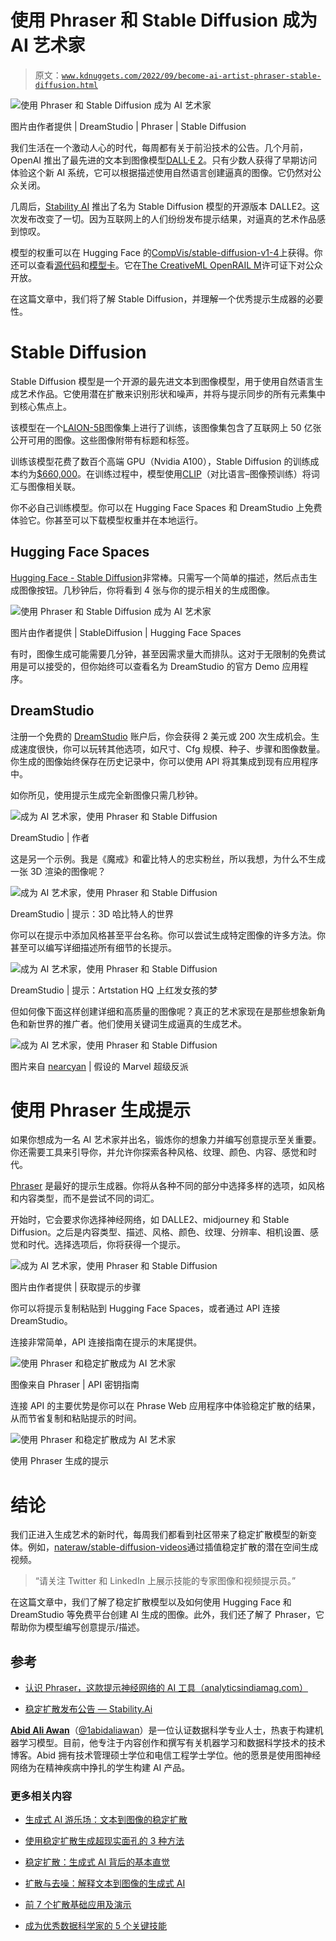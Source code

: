 # 使用 Phraser 和 Stable Diffusion 成为 AI 艺术家

> 原文：[`www.kdnuggets.com/2022/09/become-ai-artist-phraser-stable-diffusion.html`](https://www.kdnuggets.com/2022/09/become-ai-artist-phraser-stable-diffusion.html)

![使用 Phraser 和 Stable Diffusion 成为 AI 艺术家](img/6c4f80838d47c83fc930e6bb740bbc09.png)

图片由作者提供 | DreamStudio | Phraser | Stable Diffusion

我们生活在一个激动人心的时代，每周都有关于前沿技术的公告。几个月前，OpenAI 推出了最先进的文本到图像模型[DALL·E 2](https://openai.com/dall-e-2/)。只有少数人获得了早期访问体验这个新 AI 系统，它可以根据描述使用自然语言创建逼真的图像。它仍然对公众关闭。

几周后，[Stability AI](https://stability.ai/) 推出了名为 Stable Diffusion 模型的开源版本 DALLE2。这次发布改变了一切。因为互联网上的人们纷纷发布提示结果，对逼真的艺术作品感到惊叹。

模型的权重可以在 Hugging Face 的[CompVis/stable-diffusion-v1-4](https://huggingface.co/CompVis/stable-diffusion-v1-4)上获得。你还可以查看[源代码](https://github.com/CompVis/stable-diffusion)和[模型卡](https://huggingface.co/CompVis/stable-diffusion)。它在[The CreativeML OpenRAIL M](https://huggingface.co/spaces/CompVis/stable-diffusion-license)许可证下对公众开放。

在这篇文章中，我们将了解 Stable Diffusion，并理解一个优秀提示生成器的必要性。

# Stable Diffusion

Stable Diffusion 模型是一个开源的最先进文本到图像模型，用于使用自然语言生成艺术作品。它使用潜在扩散来识别形状和噪声，并将与提示同步的所有元素集中到核心焦点上。

该模型在一个[LAION-5B](https://laion.ai/blog/laion-5b/)图像集上进行了训练，该图像集包含了互联网上 50 亿张公开可用的图像。这些图像附带有标题和标签。

训练该模型花费了数百个高端 GPU（Nvidia A100），Stable Diffusion 的训练成本约为[$660,000](https://twitter.com/EMostaque/status/1563870674111832066?s=20&t=ZyvYA5pRQrx5jJlyD7QpWg)。在训练过程中，模型使用[CLIP](https://openai.com/blog/clip/)（对比语言–图像预训练）将词汇与图像相关联。

你不必自己训练模型。你可以在 Hugging Face Spaces 和 DreamStudio 上免费体验它。你甚至可以下载模型权重并在本地运行。

## Hugging Face Spaces

[Hugging Face - Stable Diffusion](https://huggingface.co/stabilityai)非常棒。只需写一个简单的描述，然后点击生成图像按钮。几秒钟后，你将看到 4 张与你的提示相关的生成图像。

![使用 Phraser 和 Stable Diffusion 成为 AI 艺术家](img/b315bb80b9033c4ab4de431da5dfeda0.png)

图片由作者提供 | StableDiffusion | Hugging Face Spaces

有时，图像生成可能需要几分钟，甚至因需求量大而排队。这对于无限制的免费试用是可以接受的，但你始终可以查看名为 DreamStudio 的官方 Demo 应用程序。

## DreamStudio

注册一个免费的 [DreamStudio](https://beta.dreamstudio.ai/dream) 账户后，你会获得 2 美元或 200 次生成机会。生成速度很快，你可以玩转其他选项，如尺寸、Cfg 规模、种子、步骤和图像数量。你生成的图像始终保存在历史记录中，你可以使用 API 将其集成到现有应用程序中。

如你所见，使用提示生成完全新图像只需几秒钟。

![成为 AI 艺术家，使用 Phraser 和 Stable Diffusion](img/acbe4e4c717ba4ce0341851a00cfdb21.png)

DreamStudio | 作者

这是另一个示例。我是《魔戒》和霍比特人的忠实粉丝，所以我想，为什么不生成一张 3D 渲染的图像呢？

![成为 AI 艺术家，使用 Phraser 和 Stable Diffusion](img/391f4ed19c861725200767dd1efcdbce.png)

DreamStudio | 提示：3D 哈比特人的世界

你可以在提示中添加风格甚至平台名称。你可以尝试生成特定图像的许多方法。你甚至可以编写详细描述所有细节的长提示。

![成为 AI 艺术家，使用 Phraser 和 Stable Diffusion](img/030697473e93108f8cbf390bafb99f34.png)

DreamStudio | 提示：Artstation HQ 上红发女孩的梦

但如何像下面这样创建详细和高质量的图像呢？真正的艺术家现在是那些想象新角色和新世界的推广者。他们使用关键词生成逼真的生成艺术。

![成为 AI 艺术家，使用 Phraser 和 Stable Diffusion](img/0550a5f6eac8ded0018548b4b1a7b50a.png)

图片来自 [nearcyan](https://twitter.com/nearcyan/status/1571984358059417601) | 假设的 Marvel 超级反派

# 使用 Phraser 生成提示

如果你想成为一名 AI 艺术家并出名，锻炼你的想象力并编写创意提示至关重要。你还需要工具来引导你，并允许你探索各种风格、纹理、颜色、内容、感觉和时代。

[Phraser](https://phraser.tech/) 是最好的提示生成器。你将从各种不同的部分中选择多样的选项，如风格和内容类型，而不是尝试不同的词汇。

开始时，它会要求你选择神经网络，如 DALLE2、midjourney 和 Stable Diffusion。之后是内容类型、描述、风格、颜色、纹理、分辨率、相机设置、感觉和时代。选择选项后，你将获得一个提示。

![成为 AI 艺术家，使用 Phraser 和 Stable Diffusion](img/ccf08005f85b87f6b01772b113533555.png)

图片由作者提供 | 获取提示的步骤

你可以将提示复制粘贴到 Hugging Face Spaces，或者通过 API 连接 DreamStudio。

连接非常简单，API 连接指南在提示的末尾提供。

![使用 Phraser 和稳定扩散成为 AI 艺术家](img/0aab4d7a6163fa83da46e62675488adb.png)

图像来自 Phraser | API 密钥指南

连接 API 的主要优势是你可以在 Phrase Web 应用程序中体验稳定扩散的结果，从而节省复制和粘贴提示的时间。

![使用 Phraser 和稳定扩散成为 AI 艺术家](img/8413a87513e3d57aa051c30be52ae67a.png)

使用 Phraser 生成的提示

# 结论

我们正进入生成艺术的新时代，每周我们都看到社区带来了稳定扩散模型的新变体。例如，[nateraw/stable-diffusion-videos](https://github.com/nateraw/stable-diffusion-videos)通过插值稳定扩散的潜在空间生成视频。

> “请关注 Twitter 和 LinkedIn 上展示技能的专家图像和视频提示员。”

在这篇文章中，我们了解了稳定扩散模型以及如何使用 Hugging Face 和 DreamStudio 等免费平台创建 AI 生成的图像。此外，我们还了解了 Phraser，它帮助你为模型编写创意提示/描述。

## 参考

+   [认识 Phraser，这款提示神经网络的 AI 工具（analyticsindiamag.com）](https://analyticsindiamag.com/meet-phraser-the-ai-tool-that-prompts-neural-networks/)

+   [稳定扩散发布公告 — Stability.Ai](https://stability.ai/blog/stable-diffusion-announcement)

**[Abid Ali Awan](https://www.polywork.com/kingabzpro)**（[@1abidaliawan](https://twitter.com/1abidaliawan)）是一位认证数据科学专业人士，热衷于构建机器学习模型。目前，他专注于内容创作和撰写有关机器学习和数据科学技术的技术博客。Abid 拥有技术管理硕士学位和电信工程学士学位。他的愿景是使用图神经网络为在精神疾病中挣扎的学生构建 AI 产品。

### 更多相关内容

+   [生成式 AI 游乐场：文本到图像的稳定扩散](https://www.kdnuggets.com/2024/02/intel-generative-ai-playground-text-to-image-stable-diffusion)

+   [使用稳定扩散生成超现实面孔的 3 种方法](https://www.kdnuggets.com/3-ways-to-generate-hyper-realistic-faces-using-stable-diffusion)

+   [稳定扩散：生成式 AI 背后的基本直觉](https://www.kdnuggets.com/2023/06/stable-diffusion-basic-intuition-behind-generative-ai.html)

+   [扩散与去噪：解释文本到图像的生成式 AI](https://www.kdnuggets.com/diffusion-and-denoising-explaining-text-to-image-generative-ai)

+   [前 7 个扩散基础应用及演示](https://www.kdnuggets.com/2022/10/top-7-diffusionbased-applications-demos.html)

+   [成为优秀数据科学家的 5 个关键技能](https://www.kdnuggets.com/2021/12/5-key-skills-needed-become-great-data-scientist.html)
